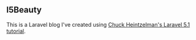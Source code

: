 ## l5Beauty

This is a Laravel blog I've created using [Chuck Heintzelman's Laravel 5.1 tutorial](http://laravelcoding.com/blog?tag=L5+Beauty).


